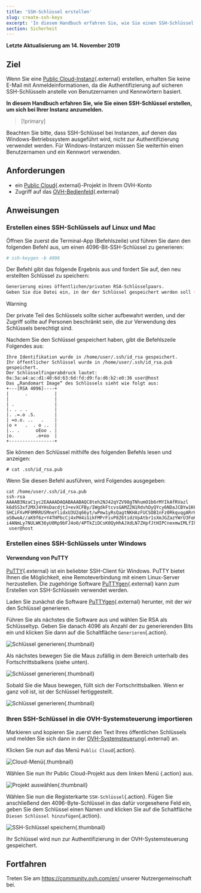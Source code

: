 ```yaml
---
title: 'SSH-Schlüssel erstellen'
slug: create-ssh-keys
excerpt: 'In diesem Handbuch erfahren Sie, wie Sie einen SSH-Schlüssel erstellen, um sich bei Ihrer Instanz anzumelden.'
section: Sicherheit
---
```


**Letzte Aktualisierung am 14\. November 2019**

## Ziel

Wenn Sie eine [Public Cloud-Instanz](https://www.ovh.de/public-cloud/instances/){.external} erstellen, erhalten Sie keine E-Mail mit Anmeldeinformationen, da die Authentifizierung auf sicheren SSH-Schlüsseln anstelle von Benutzernamen und Kennwörtern basiert.

**In diesem Handbuch erfahren Sie, wie Sie einen SSH-Schlüssel erstellen, um sich bei Ihrer Instanz anzumelden.**

> [!primary]
>
Beachten Sie bitte, dass SSH-Schlüssel bei Instanzen, auf denen das Windows-Betriebssystem ausgeführt wird, nicht zur Authentifizierung verwendet werden. Für Windows-Instanzen müssen Sie weiterhin einen Benutzernamen und ein Kennwort verwenden.
>

## Anforderungen

* ein [Public Cloud](https://www.ovh.de/public-cloud/instances/){.external}-Projekt in Ihrem OVH-Konto
* Zugriff auf das [OVH-Bedienfeld](https://www.ovh.com/auth/?action=gotomanager){.external}

## Anweisungen

### Erstellen eines SSH-Schlüssels auf Linux und Mac

Öffnen Sie zuerst die Terminal-App (Befehlszeile) und führen Sie dann den folgenden Befehl aus, um einen 4096-Bit-SSH-Schlüssel zu generieren:

```sh
# ssh-keygen -b 4096
```

Der Befehl gibt das folgende Ergebnis aus und fordert Sie auf, den neu erstellten Schlüssel zu speichern:

```sh
Generierung eines öffentlichen/privaten RSA-Schlüsselpaars.
Geben Sie die Datei ein, in der der Schlüssel gespeichert werden soll (/home/user/.ssh/id_rsa):
```

> [!warning]
>
> Der private Teil des Schlüssels sollte sicher aufbewahrt werden, und der Zugriff sollte auf Personen beschränkt sein, die zur Verwendung des Schlüssels berechtigt sind.
> 

Nachdem Sie den Schlüssel gespeichert haben, gibt die Befehlszeile Folgendes aus:

```ssh
Ihre Identifikation wurde in /home/user/.ssh/id_rsa gespeichert.
Ihr öffentlicher Schlüssel wurde in /home/user/.ssh/id_rsa.pub gespeichert.
Der Schlüsselfingerabdruck lautet:
0a:3a:a4:ac:d1:40:6d:63:6d:fd:d9:fa:d6:b2:e0:36 user@host
Das „Randomart Image“ des Schlüssels sieht wie folgt aus:
+---[RSA 4096]----+
|      .          |
|                 |
| .               |
|. . . .          |
|. .=.o .S.       |
| =o.o. ..   .    |
|o +   .  . o ..  |
|.. .      oEoo . |
|o.        .o+oo  |
+-----------------+
```

Sie können den Schlüssel mithilfe des folgenden Befehls lesen und anzeigen:

```ssh
# cat .ssh/id_rsa.pub
```

Wenn Sie diesen Befehl ausführen, wird Folgendes ausgegeben:

```ssh
cat /home/user/.ssh/id_rsa.pub
ssh-rsa AAAAB3NzaC1yc2EAAAADAQABAAABAQC8teh2NJ42qYZV98gTNhumO1b6rMYIkAfRVazl
k6dSS3xf2MXJ4YHsDacdjtJ+evXCFBy/IWgdkFtcvsGAMZ2N1RdvhDyQYcy6NDaJCBYw1K6Gv5fJ
SHCiFXvMF0MRRUSMneYlidxU3U2q66yt/wPmw1yRsQagtNKHAzFUCSOB1nFz0RkqvqgARrHTY0bd
aS0weA//aK9f6z+Y4THPbcCj4xPH4iGikFMPrFivP8Z6tidzVpAtbr1sXmJGZazYWrU3FoK2a1sF
i4ANmLy7NULWK36yU0Rp9bFJ4o0/4PTkZiDCsK0QyHhAJXdLN7ZHpfJtHIPCnexmwIMLfIhCWhO5
 user@host
```

### Erstellen eines SSH-Schlüssels unter Windows

#### Verwendung von PuTTY

[PuTTY](https://www.chiark.greenend.org.uk/~sgtatham/putty/){.external} ist ein beliebter SSH-Client für Windows. PuTTY bietet Ihnen die Möglichkeit, eine Remoteverbindung mit einem Linux-Server herzustellen. Die zugehörige Software [PuTTYgen](https://the.earth.li/~sgtatham/putty/latest/w64/puttygen.exe){.external} kann zum Erstellen von SSH-Schlüsseln verwendet werden.

Laden Sie zunächst die Software [PuTTYgen](https://the.earth.li/~sgtatham/putty/latest/w64/puttygen.exe){.external} herunter, mit der wir den Schlüssel generieren.

Führen Sie als nächstes die Software aus und wählen Sie RSA als Schlüsseltyp. Geben Sie danach 4096 als Anzahl der zu generierenden Bits ein und klicken Sie dann auf die Schaltfläche `Generieren`{.action}.

![Schlüssel generieren](images/puttygen-01.png){.thumbnail}

Als nächstes bewegen Sie die Maus zufällig in dem Bereich unterhalb des Fortschrittsbalkens (siehe unten).

![Schlüssel generieren](images/puttygen-02.gif){.thumbnail}

Sobald Sie die Maus bewegen, füllt sich der Fortschrittsbalken. Wenn er ganz voll ist, ist der Schlüssel fertiggestellt.

![Schlüssel generieren](images/puttygen-03.png){.thumbnail}

### Ihren SSH-Schlüssel in die OVH-Systemsteuerung importieren

Markieren und kopieren Sie zuerst den Text Ihres öffentlichen Schlüssels und melden Sie sich dann in der [OVH-Systemsteuerung](https://www.ovh.com/auth/?action=gotomanager){.external} an.

Klicken Sie nun auf das Menü `Public Cloud`{.action}.

![Cloud-Menü](images/cloud-menu.png){.thumbnail}

Wählen Sie nun Ihr Public Cloud-Projekt aus dem linken Menü {.action} aus.

![Projekt auswählen](images/select-project.png){.thumbnail}

Wählen Sie nun die Registerkarte `SSH-Schlüssel`{.action}. Fügen Sie anschließend den 4096-Byte-Schlüssel in das dafür vorgesehene Feld ein, geben Sie dem Schlüssel einen Namen und klicken Sie auf die Schaltfläche `Diesen Schlüssel hinzufügen`{.action}.

![SSH-Schlüssel speichern](images/save-key.png){.thumbnail}

Ihr Schlüssel wird nun zur Authentifizierung in der OVH-Systemsteuerung gespeichert.

## Fortfahren

Treten Sie am <https://community.ovh.com/en/> unserer Nutzergemeinschaft bei.